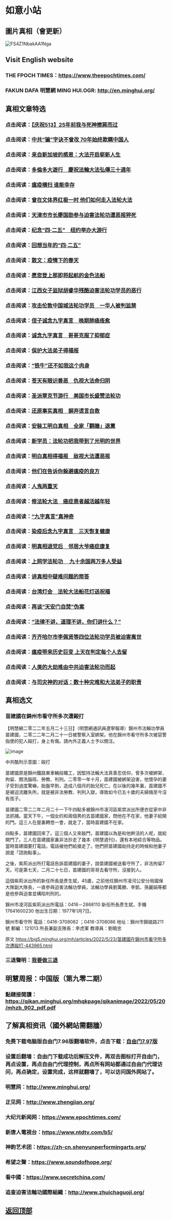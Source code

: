 # 如意小站

## 圖片真相（會更新）

![FS4Z1NbakAA1Nga](https://user-images.githubusercontent.com/79625284/169785814-72cb46a0-f468-4424-bec8-3fb42ad29a28.png)

## Visit English website

### THE FPOCH TIMES：https://www.theepochtimes.com/

### FAKUN DAFA 明慧網 MING HUI.OGR: http://en.minghui.org/

## 真相文章特选

### 点击阅读：[【庆祝513】25年前我与死神擦肩而过](https://github.com/pinhe91/xdfsq/tree/main)

### 点击阅读：[中共“骗”字诀不曾改 70年始终欺瞒中国人](https://github.com/pinhe91/dhjzx/tree/main)

### 点击阅读：[来自新加坡的感恩：大法开启崭新人生](https://github.com/pinhe91/dfhdzs/tree/main)

### 点击阅读：[多倫多大遊行　慶祝法輪大法弘傳三十週年](https://github.com/pinhe91/wysdyx/tree/main)

### 点击阅读：[瘟疫横扫 谁能幸存](https://github.com/pinhe91/dgdjn/tree/main)

### 点击阅读：[曾在文体界红极一时 他们如何走入法轮大法](https://github.com/pinhe91/wtjrysdfh/tree/main)

### 点击阅读：[天津市市长廖国勋参与迫害法轮功遭恶报猝死](https://github.com/pinhe91/ebswhzj/tree/main)

### 点击阅读：[纪念“四·二五”　纽约举办大游行](https://github.com/pinhe91/sewhpsf/tree/main)

### 点击阅读：[回想当年的“四·二五”](https://github.com/pinhe91/hxdnsew/tree/main)

### 点击阅读：[散文：疫情下的春天](https://github.com/pinhe91/yqxdct/tree/main)

### 点击阅读：[愿您登上那即将起航的金色法船](https://github.com/pinhe91/ynndsfc/tree/main)

### 点击阅读：[江西女子监狱胡睿华残酷迫害法轮功学员的恶行](https://github.com/pinhe91/qcphflgex/tree/main)

### 点击阅读：[攻击伦敦中国城法轮功学员　一华人被判监禁](https://github.com/pinhe91/erzb/tree/main)

### 点击阅读：[侄子诚念九字真言　晚期肺癌痊愈](https://github.com/pinhe91/xdfyf/tree/main)

### 点击阅读：[诚念九字真言　哥哥克服了抑郁症](https://github.com/pinhe91/jzzyh/tree/main)

### 点击阅读：[保护大法弟子得福报](https://github.com/pinhe91/zxdzs/tree/main)

### 点击阅读：[“铁牛”还不如我这个肉身](https://github.com/pinhe91/hsfbm/tree/main)

### 点击阅读：[苍天有眼识善恶　仇视大法命归阴](https://github.com/pinhe91/chdfzeb/tree/main)

### 点击阅读：[圣派翠克节游行　美国市长盛赞法轮功](https://github.com/pinhe91/gwzcflg/tree/main)

### 点击阅读：[还原事实真相　摒弃谎言自救](https://github.com/pinhe91/phflgyz/tree/main)

### 点击阅读：[安裝工明白真相　全家「翻牆」退黨](https://github.com/pinhe91/stbpay/tree/main)

### 点击阅读：[新学员：法轮功把我带到了光明的世界](https://github.com/pinhe91/flggwgm/tree/main)

### 点击阅读：[明白真相得福报　敌视大法遭恶报](https://github.com/pinhe91/mzxdjd/tree/main)

### 点击阅读：[他们在告诉你躲避瘟疫的良方](https://github.com/pinhe91/bwylf/tree/main)

### 点击阅读：[人鬼两重天](https://github.com/pinhe91/xdfcs/tree/main)

### 点击阅读：[修法轮大法　癌症患者越活越年轻](https://github.com/pinhe91/xdfh/tree/main)

### 点击阅读：[“九字真言”真神奇](https://github.com/pinhe91/njzzyh/tree/main)

### 点击阅读：[染疫后念九字真言　三天恢复健康](https://github.com/pinhe91/rynjzzyh/tree/main)

### 点击阅读：[明真相退党后　邻居大爷癌症康复](https://github.com/pinhe91/stbpa/tree/main)

### 点击阅读：[上网学法轮功 　九十余国两万多人受益](https://github.com/pinhe91/jcxw5/tree/main)

### 点击阅读：[讲真相中疑难问题的简答](https://github.com/pinhe91/jcxw3/tree/main)

### 点击阅读：[台湾灯会　法轮大法船花灯送祝福](https://github.com/pinhe91/dfhcjsr/tree/main) 

### 点击阅读：[再谈“天安门自焚”伪案](https://github.com/pinhe91/whjm/tree/main)

### 点击阅读：[“法律不讲，道理不讲，你们讲什么？”](https://github.com/pinhe91/jlxe/tree/main)

### 点击阅读：[齐齐哈尔市李佩贤等四位法轮功学员被迫害离世](https://github.com/pinhe91/tzpaflg/tree/main)

### 点击阅读：[瘟疫带来历史巨变 上天在判定每个人去留](https://github.com/pinhe91/jcxw2/blob/main/README.md)

### 点击阅读：[人类的大劫难由中共迫害法轮功而起](https://github.com/pinhe91/jcxw4/tree/main) 

### 点击阅读：[与司灾神的对话：数十种灾难和大法弟子的职责](https://github.com/pinhe91/jcxw1/tree/main) 

## 真相选文

### 苗建國在錦州市看守所多次遭毆打

【明慧網二零二二年五月二十三日】（明慧網通訊員遼寧報導）錦州市法輪功學員苗建國，二零二二年二月二十一日被警察入室綁架。他在錦州市看守所多次被惡警指使的犯人毆打，身上有傷。請內外正義人士予以關注。

![image](https://user-images.githubusercontent.com/79625284/169785277-37ad9a93-3d60-4bcb-95b6-4787b492457b.png)

中共酷刑示意圖：毆打

苗建國原是錦州鐵路東車輛段職工，因堅持法輪大法真善忍信仰，曾多次被綁架、拘留、關洗腦班、勞教、判刑。二零零一年十月，苗建國被綁架迫害，他懷孕的妻子受到過度驚嚇，胎盤早剝，造成八個月的胎兒死亡。在以後的幾年裏，苗建國不是被迫流離失所，就是被非法勞教、判刑入獄，導致如今已五十歲的夫婦倆至今沒有孩子。

苗建國二零二二年二月二十一下午四點多被錦州市凌河區紫禁派出所便衣從家中非法抓捕。當天下午，一個女的和兩個男的去苗建國家，問他在不在家，他妻子給開的門。這三人在屋裏轉悠一會，就走了，當時苗建國不在家。

四點多，苗建國回來了。這三個人又來敲門，苗建國以為是和他幹活的人呢，就給開門了。三人在苗建國家裏非法抄走了幾本《明慧週刊》，還有本地綜合等物品。當時苗建國要打電話，電話被他們給搶走了。他們把苗建國劫持走的時候和他妻子說是「諮詢點事」。

之後，紫荊派出所打電話告訴苗建國的妻子，說苗建國被送看守所了，非法拘留7天。可是第七天，二月二十七日，苗建國的哥哥去看守所，沒接到人。

這個紫荊派出所的新任所長是彥生斌，45歲，之前他任錦州市凌河公安分局國保大隊副大隊長，一直參與迫害法輪功學員，法輪功學員劉萬勝、李凱、孫麗娟等都是他參與迫害並構陷判刑的。


錦州市凌河區紫荊派出所電話：0416－2868110
新任所長彥生斌，手機17641600230 他出生日期：1977年1月7日。

錦州市看守所 電話：0416-3708082 ；0416-3708086
地址：錦州市錦娘路211號
郵編：121013
所長兼副支隊長：李虎軍
教導員：劉曉忠

原文 https://big5.minghui.org/mh/articles/2022/5/23/苗建國在錦州市看守所多次遭毆打-443965.html

### 三退聲明：[我要做三退](https://tuidang.epochtimes.com/)

## 明慧周报：中国版（第九零二期）

### 點鏈接閱讀：https://qikan.minghui.org/mhqkpage/qikanimage/2022/05/20/mhzb_902_pdf.pdf

## 了解真相资讯（國外網站需翻牆）

### 免费下载电脑版自由门7.96版翻墙软件，点击下载：[自由门7.97版](https://github.com/pinhe91/tuiguang/files/6839679/fg797r.zip)

### 设置后翻墙：自由门下载成功后解压文件，再双击图标打开自由门，再点设置，再点自由门代理控制，再点所有网站都通过自由门代理访问，再点确定，设置完成，这样就翻墙了，可以访问国外网站了。

### 明慧网：http://www.minghui.org/

### 正见网：http://www.zhengjian.org/

### 大纪元新闻网：https://www.epochtimes.com/

### 新唐人電視台：https://www.ntdtv.com/b5/

### 神韵艺术团：https://zh-cn.shenyunperformingarts.org/

### 希望之聲：https://www.soundofhope.org/

### 看中國：https://www.secretchina.com/

### 追查迫害法輪功國際組織：http://www.zhuichaguoji.org/

## [返回顶部](https://git.io/Js3EY)
